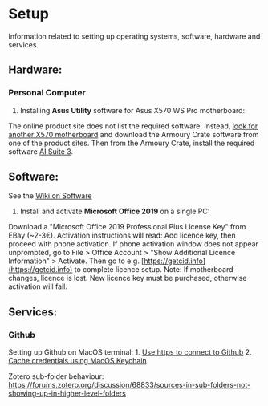 # Setup
Information related to setting up operating systems, software, hardware and services.

##  Hardware:

### Personal Computer

1. Installing **Asus Utility** software for Asus X570 WS Pro motherboard:

The online product site does not list the required software. Instead, [look for another X570 motherboard](https://www.asus.com/Motherboards-Components/Motherboards/All-series/filter?Category=AMD&Spec=560) and download the Armoury Crate software from one of the product sites. Then from the Armoury Crate, install the required software [AI Suite 3](https://www.asus.com/support/FAQ/1012780/).

## Software:

See the [Wiki on Software](https://github.com/michaelweinold/Setup/wiki/Software)

1. Install and activate **Microsoft Office 2019** on a single PC:

Download a "Microsoft Office 2019 Professional Plus License Key" from EBay (~2-3€). Activation instructions will read: Add licence key, then proceed with phone activation. If phone activation window does not appear unprompted, go to File > Office Account > "Show Additional Licence Information" > Activate. Then go to e.g. [https://getcid.info](https://getcid.info) to complete licence setup. Note: If motherboard changes, licence is lost. New licence key must be purchased, otherwise activation will fail.

## Services:

### Github

Setting up Github on MacOS terminal:
    1. [Use https to connect to Github](https://docs.github.com/en/github/getting-started-with-github/set-up-git)
    2. [Cache credentials using MacOS Keychain](https://docs.github.com/en/github/using-git/caching-your-github-credentials-in-git)

Zotero sub-folder behaviour: https://forums.zotero.org/discussion/68833/sources-in-sub-folders-not-showing-up-in-higher-level-folders
